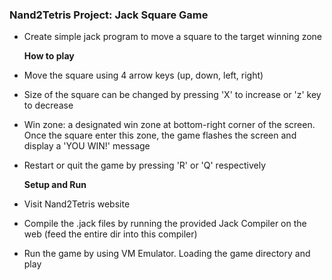 ### Nand2Tetris Project: Jack Square Game

- Create simple jack program to move a square to the target winning zone

  **How to play**

- Move the square using 4 arrow keys (up, down, left, right)
- Size of the square can be changed by pressing 'X' to increase or 'z' key to decrease
- Win zone: a designated win zone at bottom-right corner of the screen. Once the square enter this zone, the game flashes the screen and display a 'YOU WIN!' message
- Restart or quit the game by pressing 'R' or 'Q' respectively

  **Setup and Run**

- Visit Nand2Tetris website
- Compile the .jack files by running the provided Jack Compiler on the web (feed the entire dir into this compiler)
- Run the game by using VM Emulator. Loading the game directory and play
